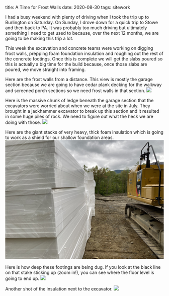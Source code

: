 title: A Time for Frost Walls
date: 2020-08-30
tags: sitework


I had a busy weekend with plenty of driving when I took the trip up to Burlington on Saturday. On Sunday, I drove down for a quick trip to Stowe and then back to PA. It was probably too much driving but ultimately something I need to get used to because, over the next 12 months, we are going to be making this trip a lot.

This week the excavation and concrete teams were working on digging frost walls, prepping foam foundation insulation and roughing out the rest of the concrete footings. Once this is complete we will get the slabs poured so this is actually a big time for the build because, once those slabs are poured, we move straight into framing.

Here are the frost walls from a distance.  This view is mostly the garage section because we are going to have cedar plank decking for the walkway and screened porch sections so we need frost walls in that section.
![](/files/garage_frostwalls.jpeg)

Here is the massive chunk of ledge beneath the garage section that the excavators were worried about when we were at the site in July.  They brought in a jackhammer excavator to break up this section and it resulted in some huge piles of rock.  We need to figure out what the heck we are doing with those.
![](/files/frostwalls_ledge.jpeg)

Here are the giant stacks of very heavy, thick foam insulation which is going to work as a shield for our shallow foundation areas. 
![](/files/stackofinsulation.jpeg)

Here is how deep these footings are being dug. If you look at the black line on that stake sticking up (zoom in!), you can see where the floor level is going to end up.
![](/files/deep.jpeg)

Another shot of the insulation next to the excavator. 
![](/files/excavator_insulation.jpeg)





